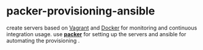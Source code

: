 # packer-provisioning-ansible
create servers based on [Vagrant](https://www.vagrantup.com/)  and  [Docker](https://docs.docker.com/engine/installation/) for monitoring and continuous integration usage.
use  **[packer](https://www.packer.io/docs/builders/docker.html)**  for setting up the servers and ansible for automating the provisioning .
